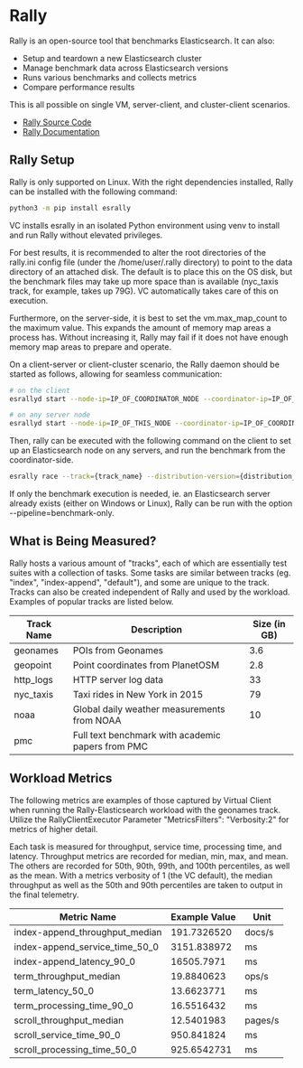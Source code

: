 # Rally

Rally is an open-source tool that benchmarks Elasticsearch. It can also:

* Setup and teardown a new Elasticsearch cluster
* Manage benchmark data across Elasticsearch versions
* Runs various benchmarks and collects metrics
* Compare performance results

This is all possible on single VM, server-client, and cluster-client scenarios.

* [Rally Source Code](https://github.com/elastic/rally)
* [Rally Documentation](https://esrally.readthedocs.io/en/2.9.0/index.html)

## Rally Setup

Rally is only supported on Linux. With the right dependencies installed, Rally can be installed with the following command:

``` bash
python3 -m pip install esrally
```

VC installs esrally in an isolated Python environment using venv to install and run Rally without elevated privileges.

For best results, it is recommended to alter the root directories of the rally.ini config file (under the /home/user/.rally directory) to point to the data directory of an attached disk. The default is to place this on the OS disk, but the benchmark files may take up more space than is available (nyc_taxis track, for example, takes up 79G). VC automatically takes care of this on execution.

Furthermore, on the server-side, it is best to set the vm.max_map_count to the maximum value. This expands the amount of memory map areas a process has. Without increasing it, Rally may fail if it does not have enough memory map areas to prepare and operate.

On a client-server or client-cluster scenario, the Rally daemon should be started as follows, allowing for seamless communication:

```bash
# on the client
esrallyd start --node-ip=IP_OF_COORDINATOR_NODE --coordinator-ip=IP_OF_COORDINATOR_NODE

# on any server node
esrallyd start --node-ip=IP_OF_THIS_NODE --coordinator-ip=IP_OF_COORDINATOR_NODE
```

Then, rally can be executed with the following command on the client to set up an Elasticsearch node on any servers, and run the benchmark from the coordinator-side.

```bash
esrally race --track={track_name} --distribution-version={distribution_version} --target-hosts={server_ip_1}:39200,{server_ip_2}:39200
```

If only the benchmark execution is needed, ie. an Elasticsearch server already exists (either on Windows or Linux), Rally can be run with the option --pipeline=benchmark-only.

## What is Being Measured?

Rally hosts a various amount of "tracks", each of which are essentially test suites with a collection of tasks. Some tasks are similar between tracks (eg. "index", "index-append", "default"), and some are unique to the track. Tracks can also be created independent of Rally and used by the workload. Examples of popular tracks are listed below.

| Track Name        | Description   | Size (in GB)  |
|-------------------|---------------|---------------|
| geonames      | POIs from Geonames    |  3.6      |
| geopoint      | Point coordinates from PlanetOSM      |   2.8     |
| http_logs     |   HTTP server log data                |   33      |
| nyc_taxis     | Taxi rides in New York in 2015        |   79      |
| noaa          |   Global daily weather measurements from NOAA     | 10    |
| pmc           | Full text benchmark with academic papers from PMC |       |

## Workload Metrics

The following metrics are examples of those captured by Virtual Client when running the Rally-Elasticsearch workload with the geonames track. Utilize the RallyClientExecutor Parameter "MetricsFilters": "Verbosity:2" for metrics of higher detail.

Each task is measured for throughput, service time, processing time, and latency. Throughput metrics are recorded for median, min, max, and mean. The others are recorded for 50th, 90th, 99th, and 100th percentiles, as well as the mean. With a metrics verbosity of 1 (the VC default), the median throughput as well as the 50th and 90th percentiles are taken to output in the final telemetry.

| Metric Name | Example Value | Unit |
|-------------|---------------|------|
| index-append_throughput_median | 191.7326520 | docs/s |
| index-append_service_time_50_0 | 3151.838972 | ms     |
| index-append_latency_90_0 | 16505.7971 | ms           |
| term_throughput_median    | 19.8840623 | ops/s        |
| term_latency_50_0         | 13.6623771 | ms           |
| term_processing_time_90_0 | 16.5516432 | ms           |
| scroll_throughput_median  | 12.5401983 | pages/s      |
| scroll_service_time_90_0  | 950.841824 | ms           |
| scroll_processing_time_50_0 | 925.6542731 | ms        |

